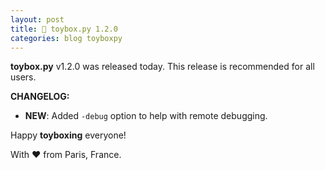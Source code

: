 ```yaml
---
layout: post
title: 🧸 toybox.py 1.2.0
categories: blog toyboxpy
---
```


**toybox.py** v1.2.0 was released today. This release is recommended for all users.

**CHANGELOG:**
- **NEW**: Added `-debug` option to help with remote debugging.

Happy **toyboxing** everyone!

With ❤️ from Paris, France.
